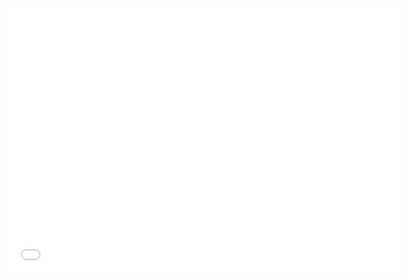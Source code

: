 <iframe src="//player.bilibili.com/player.html?aid=639842562&bvid=BV1gY4y147pN&cid=741236862&page=1&high_quality=1" scrolling="no" border="0" frameborder="no" framespacing="0" allowfullscreen="true" width="700px" height="472px" > </iframe>
